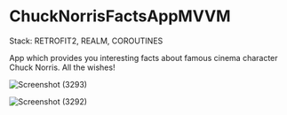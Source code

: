 # ChuckNorrisFactsAppMVVM
Stack: RETROFIT2, REALM, COROUTINES

App which provides you interesting facts about famous cinema character Chuck Norris. All the wishes!


![Screenshot (3293)](https://user-images.githubusercontent.com/99660044/225733941-2eb48852-b9c1-4426-8bba-5b2d094eff60.png)


![Screenshot (3292)](https://user-images.githubusercontent.com/99660044/225733395-200fd64f-b2ae-4890-8e89-7189b60cd50c.png)
